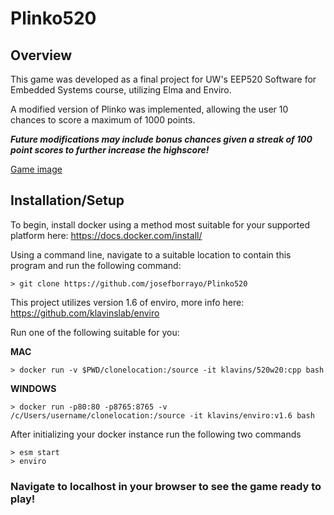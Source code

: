 # Plinko520

## Overview

This game was developed as a final project for UW's EEP520 Software for Embedded Systems course, utilizing Elma and Enviro. 

A modified version of Plinko was implemented, allowing the user 10 chances to score a maximum of 1000 points.

***Future modifications may include bonus chances given a streak of 100 point scores to further increase the highscore!***

[Game image](docs/gameface.png)



## Installation/Setup

To begin, install docker using a method most suitable for your supported platform here:
https://docs.docker.com/install/

Using a command line, navigate to a suitable location to contain this program and run the following command:
```
> git clone https://github.com/josefborrayo/Plinko520
```


This project utilizes version 1.6 of enviro, more info here: https://github.com/klavinslab/enviro

Run one of the following suitable for you:

**MAC**
```
> docker run -v $PWD/clonelocation:/source -it klavins/520w20:cpp bash
```

**WINDOWS**
```
> docker run -p80:80 -p8765:8765 -v /c/Users/username/clonelocation:/source -it klavins/enviro:v1.6 bash
```


After initializing your docker instance run the following two commands
```
> esm start
> enviro
```

### Navigate to localhost in your browser to see the game ready to play!
